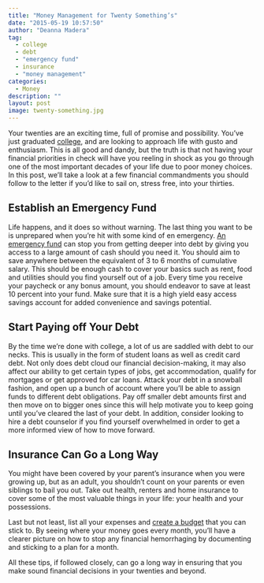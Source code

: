 ```yaml
---
title: "Money Management for Twenty Something’s"
date: "2015-05-19 10:57:50"
author: "Deanna Madera"
tag:
  - college
  - debt
  - "emergency fund"
  - insurance
  - "money management"
categories:
  - Money
description: ""
layout: post
image: twenty-something.jpg
---
```


Your twenties are an exciting time, full of promise and possibility. You’ve just graduated [college](/way-too-easy-strategies-to-reduce-the-cost-of-college), and are looking to approach life with gusto and enthusiasm. This is all good and dandy, but the truth is that not having your financial priorities in check will have you reeling in shock as you go through one of the most important decades of your life due to poor money choices. In this post, we’ll take a look at a few financial commandments you should follow to the letter if you’d like to sail on, stress free, into your thirties.

## Establish an Emergency Fund

Life happens, and it does so without warning. The last thing you want to be is unprepared when you’re hit with some kind of en emergency. [An emergency fund](https://www.kiplinger.com/article/saving/T065-C000-S001-why-you-need-an-emergency-fund.html) can stop you from getting deeper into debt by giving you access to a large amount of cash should you need it. You should aim to save anywhere between the equivalent of 3 to 6 months of cumulative salary. This should be enough cash to cover your basics such as rent, food and utilities should you find yourself out of a job. Every time you receive your paycheck or any bonus amount, you should endeavor to save at least 10 percent into your fund. Make sure that it is a high yield easy access savings account for added convenience and savings potential.

## Start Paying off Your Debt

By the time we’re done with college, a lot of us are saddled with debt to our necks. This is usually in the form of student loans as well as credit card debt. Not only does debt cloud our financial decision-making, it may also affect our ability to get certain types of jobs, get accommodation, qualify for mortgages or get approved for car loans. Attack your debt in a snowball fashion, and open up a bunch of account where you’ll be able to assign funds to different debt obligations. Pay off smaller debt amounts first and then move on to bigger ones since this will help motivate you to keep going until you’ve cleared the last of your debt. In addition, consider looking to hire a debt counselor if you find yourself overwhelmed in order to get a more informed view of how to move forward.

## Insurance Can Go a Long Way

You might have been covered by your parent’s insurance when you were growing up, but as an adult, you shouldn’t count on your parents or even siblings to bail you out. Take out health, renters and home insurance to cover some of the most valuable things in your life: your health and your possessions.

Last but not least, list all your expenses and [create a budget](https://www.kiplinger.com/article/credit/T007-C000-S001-how-to-create-a-budget.html) that you can stick to. By seeing where your money goes every month, you’ll have a clearer picture on how to stop any financial hemorrhaging by documenting and sticking to a plan for a month.

All these tips, if followed closely, can go a long way in ensuring that you make sound financial decisions in your twenties and beyond.
